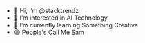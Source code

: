 - 👋 Hi, I’m @stacktrendz
- 👀 I’m interested in AI Technology
- 🌱 I’m currently learning Something Creative
- 😄 People's Call Me Sam

<!---
stacktrendz/stacktrendz is a ✨ special ✨ repository because its `README.md` (this file) appears on your GitHub profile.
You can click the Preview link to take a look at your changes.
--->

